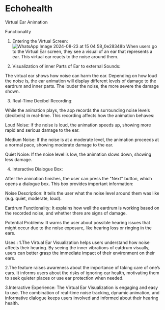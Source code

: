 # Echohealth
Virtual Ear Animation  

Functionality
1. Entering the Virtual Screen:
![WhatsApp Image 2024-08-23 at 15 04 58_0e28348b](https://github.com/user-attachments/assets/7bbe4a4f-40b7-4923-8fc6-f5592616efd5)
When users go to the Virtual Ear screen, they see a visual of an ear that represents a ear. This virtual ear reacts to the noise around them.

2.  Visualization of inner Parts of Ear to external Sounds:

The virtual ear shows how noise can harm the ear. Depending on how loud the noise is, the ear animation will display different levels of damage to the eardrum and inner parts. The louder the noise, the more severe the damage shown.

3. Real-Time Decibel Recording:

While the animation plays, the app records the surrounding noise levels (decibels) in real-time. This recording affects how the animation behaves:

Loud Noise: If the noise is loud, the animation speeds up, showing more rapid and serious damage to the ear.

Medium Noise: If the noise is at a moderate level, the animation proceeds at a normal pace, showing moderate damage to the ear.

Quiet Noise: If the noise level is low, the animation slows down, showing less damage.


4. Interactive Dialogue Box:

After the animation finishes, the user can press the "Next" button, which opens a dialogue box. This box provides important information:

Noise Description: It tells the user what the noise level around them was like (e.g. quiet, moderate, loud).

Eardrum Functionality: It explains how well the eardrum is working based on the recorded noise, and whether there are signs of damage.

Potential Problems: It warns the user about possible hearing issues that might occur due to the noise exposure, like hearing loss or ringing in the ears.

Uses :
1.The Virtual Ear Visualization helps users understand how noise affects their hearing. By seeing the inner vibrations of eatdrum visually, users can better grasp the immediate impact of their environment on their ears.

2.The feature raises awareness about the importance of taking care of one’s ears. It informs users about the risks of ignoring ear health, motivating them to seek quieter places or use ear protection when needed.

3.Interactive Experience:
The Virtual Ear Visualization is engaging and easy to use. The combination of real-time noise tracking, dynamic animation, and informative dialogue keeps users involved and informed about their hearing health.
